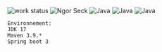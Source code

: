 ![work status](https://img.shields.io/badge/work-on%20progress-red.svg) 
![Ngor Seck](https://img.shields.io/badge/Ngor%20Seck-Java-green) 
![Java](https://img.shields.io/badge/Ngor%20Seck-springboot%20-yellowgreen)
![Java](https://img.shields.io/badge/Ngor%20Seck-microservice%20-yellowgreen)
![Java](https://img.shields.io/badge/Ngor%20Seck-h2database%20-yellowgreen)
```
Environnement: 
JDK 17
Maven 3.9.*
Spring boot 3
```